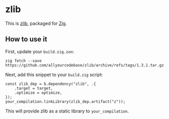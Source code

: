 # zlib

This is [zlib](https://www.zlib.net/),
packaged for [Zig](https://ziglang.org/).

## How to use it

First, update your `build.zig.zon`:

```
zig fetch --save https://github.com/allyourcodebase/zlib/archive/refs/tags/1.3.1.tar.gz
```

Next, add this snippet to your `build.zig` script:

```zig
const zlib_dep = b.dependency("zlib", .{
    .target = target,
    .optimize = optimize,
});
your_compilation.linkLibrary(zlib_dep.artifact("z"));
```

This will provide zlib as a static library to `your_compilation`.

